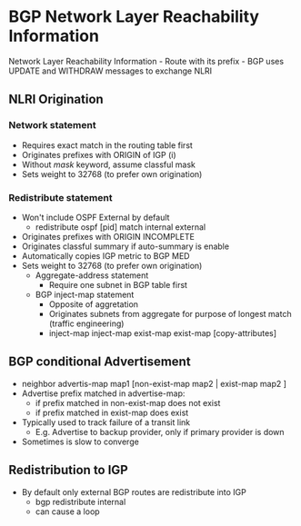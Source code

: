 # BGP Network Layer Reachability Information

Network Layer Reachability Information
    - Route with its prefix
    - BGP uses UPDATE and WITHDRAW messages to exchange NLRI

## NLRI Origination

### Network statement

- Requires exact match in the routing table first
- Originates prefixes with ORIGIN of IGP (i)
- Without _mask_ keyword, assume classful mask
- Sets weight to 32768 (to prefer own origination)

### Redistribute statement

- Won't include OSPF External by default
    - redistribute ospf [pid] match internal external
- Originates prefixes with ORIGIN INCOMPLETE
- Originates classful summary if auto-summary is enable
- Automatically copies IGP metric to BGP MED
- Sets weight to 32768 (to prefer own origination)
    - Aggregate-address statement
        - Require one subnet in BGP table first
    - BGP inject-map statement
        - Opposite of aggretation
        - Originates subnets from aggregate for purpose of longest match (traffic engineering)
        - inject-map inject-map exist-map exist-map [copy-attributes]

## BGP conditional Advertisement

- neighbor advertis-map map1 [non-exist-map map2 | exist-map map2 ]
- Advertise prefix matched in advertise-map:
    - if prefix matched in non-exist-map does not exist
    - if prefix matched in exist-map does exist
- Typically used to track failure of a transit link
    - E.g. Advertise to backup provider, only if primary provider is down
- Sometimes is slow to converge

## Redistribution to IGP

- By default only external BGP routes are redistribute into IGP
    - bgp redistribute internal
    - can cause a loop

